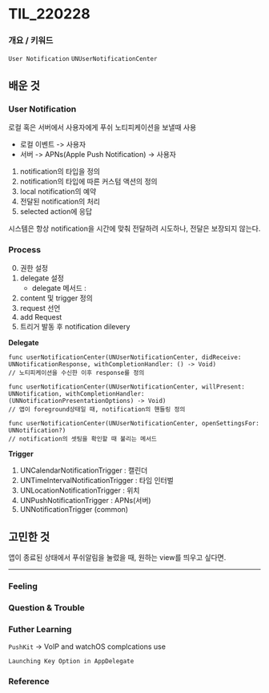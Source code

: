 # TIL_220228

### 개요 / 키워드
`User Notification`
`UNUserNotificationCenter`
## 배운 것
### User Notification
로컬 혹은 서버에서 사용자에게 푸쉬 노티피케이션을 보낼때 사용

- 로컬 이벤트 -> 사용자
- 서버 -> APNs(Apple Push Notification) -> 사용자

1. notification의 타입을 정의
2. notification의 타입에 따른 커스텀 액션의 정의
3. local notification의 예약
4. 전달된 notification의 처리
5. selected action에 응답

시스템은 항상 notification을 시간에 맞춰 전달하려 시도하나, 전달은 보장되지 않는다. 

### Process
0. 권한 설정
1. delegate 설정
   - delegate 메서드 :
2. content 및 trigger 정의
3. request 선언
4. add Request
5. 트리거 발동 후 notification dilevery

**Delegate**
```
func userNotificationCenter(UNUserNotificationCenter, didReceive: UNNotificationResponse, withCompletionHandler: () -> Void)
// 노티피케이션을 수신한 이후 response를 정의

func userNotificationCenter(UNUserNotificationCenter, willPresent: UNNotification, withCompletionHandler: (UNNotificationPresentationOptions) -> Void)
// 앱이 foreground상태일 때, notification의 핸들링 정의

func userNotificationCenter(UNUserNotificationCenter, openSettingsFor: UNNotification?)
// notification의 셋팅을 확인할 때 불리는 메서드
```

**Trigger**
   1. UNCalendarNotificationTrigger : 캘린더
   2. UNTimeIntervalNotificationTrigger : 타임 인터벌
   3. UNLocationNotificationTrigger : 위치
   4. UNPushNotificationTrigger : APNs(서버)
   5. UNNotificationTrigger (common)


## 고민한 것
앱이 종료된 상태에서 푸쉬알림을 눌렀을 때, 원하는 view를 띄우고 싶다면. 

---
### Feeling

### Question & Trouble

### Futher Learning
`PushKit` -> VoIP and watchOS complcations use 

`Launching Key Option in AppDelegate`
### Reference